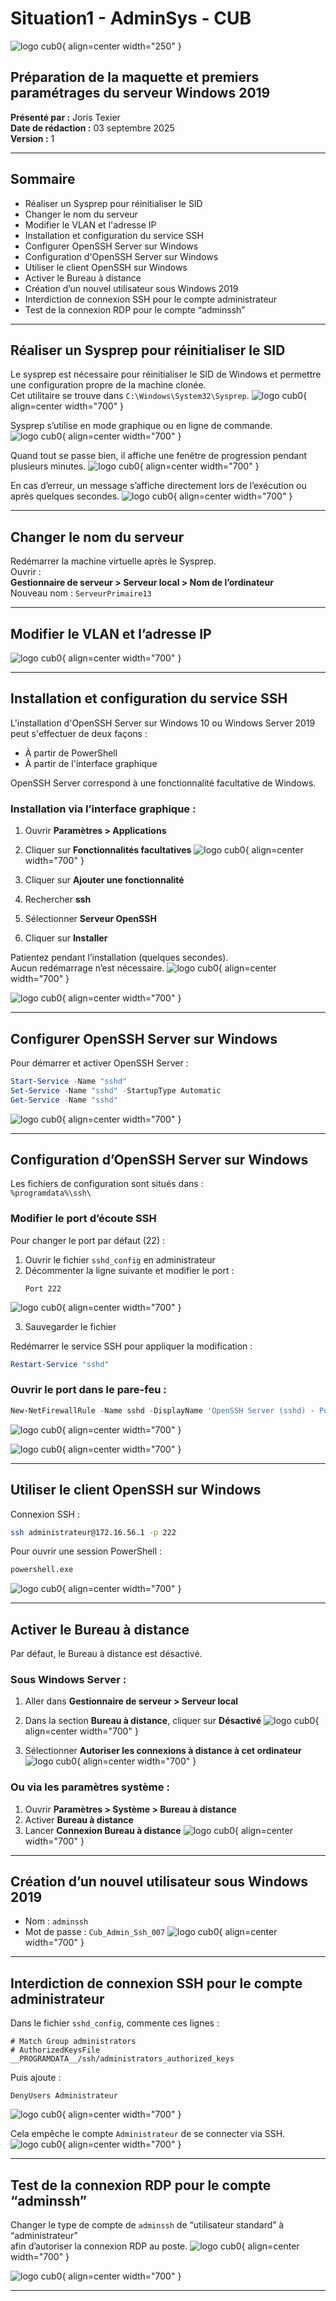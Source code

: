 # Situation1 - AdminSys - CUB
![logo cub0](../../media/24(1).png){ align=center width="250" }

## Préparation de la maquette et premiers paramétrages du serveur Windows 2019

**Présenté par :** Joris Texier  
**Date de rédaction :** 03 septembre 2025  
**Version :** 1  

---

## Sommaire
- Réaliser un Sysprep pour réinitialiser le SID
- Changer le nom du serveur
- Modifier le VLAN et l'adresse IP
- Installation et configuration du service SSH
- Configurer OpenSSH Server sur Windows
- Configuration d'OpenSSH Server sur Windows
- Utiliser le client OpenSSH sur Windows
- Activer le Bureau à distance
- Création d’un nouvel utilisateur sous Windows 2019
- Interdiction de connexion SSH pour le compte administrateur
- Test de la connexion RDP pour le compte “adminssh”

---

## Réaliser un Sysprep pour réinitialiser le SID

Le sysprep est nécessaire pour réinitialiser le SID de Windows et permettre une configuration propre de la machine clonée.  
Cet utilitaire se trouve dans `C:\Windows\System32\Sysprep`.
![logo cub0](../../media/25.png){ align=center width="700" }

Sysprep s’utilise en mode graphique ou en ligne de commande.
![logo cub0](../../media/26.png){ align=center width="700" }
  
Quand tout se passe bien, il affiche une fenêtre de progression pendant plusieurs minutes.
![logo cub0](../../media/27.png){ align=center width="700" }
  
En cas d’erreur, un message s’affiche directement lors de l’exécution ou après quelques secondes.
![logo cub0](../../media/28.png){ align=center width="700" }

---

## Changer le nom du serveur

Redémarrer la machine virtuelle après le Sysprep.  
Ouvrir :  
**Gestionnaire de serveur > Serveur local > Nom de l’ordinateur**  
Nouveau nom : `ServeurPrimaire13`

---

## Modifier le VLAN et l’adresse IP
![logo cub0](../../media/29.png){ align=center width="700" }


---

## Installation et configuration du service SSH

L'installation d'OpenSSH Server sur Windows 10 ou Windows Server 2019 peut s'effectuer de deux façons :
- À partir de PowerShell  
- À partir de l'interface graphique  

OpenSSH Server correspond à une fonctionnalité facultative de Windows.

### Installation via l’interface graphique :
1. Ouvrir **Paramètres > Applications**
2. Cliquer sur **Fonctionnalités facultatives**
![logo cub0](../../media/30.png){ align=center width="700" }

3. Cliquer sur **Ajouter une fonctionnalité**
4. Rechercher **ssh**
5. Sélectionner **Serveur OpenSSH**
6. Cliquer sur **Installer**

Patientez pendant l’installation (quelques secondes).  
Aucun redémarrage n’est nécessaire.
![logo cub0](../../media/31.png){ align=center width="700" }

![logo cub0](../../media/32.png){ align=center width="700" }

---

## Configurer OpenSSH Server sur Windows

Pour démarrer et activer OpenSSH Server :

```powershell
Start-Service -Name "sshd"
Set-Service -Name "sshd" -StartupType Automatic
Get-Service -Name "sshd"
```
![logo cub0](../../media/35.png){ align=center width="700" }

---

## Configuration d’OpenSSH Server sur Windows

Les fichiers de configuration sont situés dans :  
`%programdata%\ssh\`

### Modifier le port d’écoute SSH

Pour changer le port par défaut (22) :

1. Ouvrir le fichier `sshd_config` en administrateur
2. Décommenter la ligne suivante et modifier le port :
   ```
   Port 222
   ```
![logo cub0](../../media/36.png){ align=center width="700" }

3. Sauvegarder le fichier

Redémarrer le service SSH pour appliquer la modification :

```powershell
Restart-Service "sshd"
```

### Ouvrir le port dans le pare-feu :

```powershell
New-NetFirewallRule -Name sshd -DisplayName 'OpenSSH Server (sshd) - Port 222' -Enabled True -Direction Inbound -Protocol TCP -Action Allow -LocalPort 222
```
![logo cub0](../../media/37.png){ align=center width="700" }

![logo cub0](../../media/38.png){ align=center width="700" }

---

## Utiliser le client OpenSSH sur Windows

Connexion SSH :

```bash
ssh administrateur@172.16.56.1 -p 222
```

Pour ouvrir une session PowerShell :

```bash
powershell.exe
```
![logo cub0](../../media/39.png){ align=center width="700" }

---

## Activer le Bureau à distance

Par défaut, le Bureau à distance est désactivé.

### Sous Windows Server :
1. Aller dans **Gestionnaire de serveur > Serveur local**

2. Dans la section **Bureau à distance**, cliquer sur **Désactivé**
![logo cub0](../../media/40.png){ align=center width="700" }

3. Sélectionner **Autoriser les connexions à distance à cet ordinateur**
![logo cub0](../../media/41.png){ align=center width="700" }

### Ou via les paramètres système :
1. Ouvrir **Paramètres > Système > Bureau à distance**
2. Activer **Bureau à distance**
3. Lancer **Connexion Bureau à distance**
![logo cub0](../../media/42.png){ align=center width="700" }

---

## Création d’un nouvel utilisateur sous Windows 2019

- Nom : `adminssh`  
- Mot de passe : `Cub_Admin_Ssh_007`
![logo cub0](../../media/45.png){ align=center width="700" }

---

## Interdiction de connexion SSH pour le compte administrateur

Dans le fichier `sshd_config`, commente ces lignes :

```
# Match Group administrators
# AuthorizedKeysFile __PROGRAMDATA__/ssh/administrators_authorized_keys
```

Puis ajoute :

```
DenyUsers Administrateur
```
![logo cub0](../../media/43.png){ align=center width="700" }


Cela empêche le compte `Administrateur` de se connecter via SSH.
![logo cub0](../../media/44.png){ align=center width="700" }

---

## Test de la connexion RDP pour le compte “adminssh”

Changer le type de compte de `adminssh` de “utilisateur standard” à “administrateur”  
afin d’autoriser la connexion RDP au poste.
![logo cub0](../../media/45.png){ align=center width="700" }

![logo cub0](../../media/46.png){ align=center width="700" }

---
